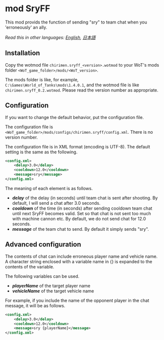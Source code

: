 # mod SryFF

This mod provids the function of sending "sry" to team chat when you 'erroneously' an ally.

*Read this in other languages: [English](README.md), [日本語](README.ja.md)*

## Installation

Copy the wotmod file `chirimen.sryff_<version>.wotmod` to your WoT's mods folder `<WoT_game_folder>/mods/<WoT_version>`.

The mods folder is like, for example, `C:\Games\World_of_Tanks\mods\1.4.0.1`,
and the wotmod file is like `chirimen.sryff_0.2.wotmod`.
Please read the version number as appropriate.


## Configuration

If you want to change the default behavior, put the configuration file.

The configuration file is `<WoT_game_folder>/mods/configs/chirimen.sryff/config.xml`.
There is no version number.

The configuration file is in XML format (encoding is UTF-8).
The default setting is the same as the following.

``` xml
<config.xml>
    <delay>3.0</delay>
    <cooldown>12.0</cooldown>
    <message>sry</message>
</config.xml>
```

The meaning of each element is as follows.

+ ***delay***
of the delay (in seconds) until team chat is sent after shooting.
By default, I will send a chat after 3.0 seconds.
+ ***cooldown***
of the time (in seconds) after sending cooldown team chat until next SryFF becomes valid.
Set so that chat is not sent too much with machine cannon etc.
By default, we do not send chat for 12.0 seconds.
+ ***message***
of the team chat to send. By default it simply sends "sry".


## Advanced configuration

The contents of chat can include erroneous player name and vehicle name.
A character string enclosed with a variable name in {} is expanded to the contents of the variable.

The following variables can be used.

+ ***playerName*** of the target player name
+ ***vehicleName*** of the target vehicle name

For example, if you include the name of the opponent player in the chat message, it will be as follows.

```xml
<config.xml>
    <delay>3.0</delay>
    <cooldown>12.0</cooldown>
    <message>sry {playerName}</message>
</config.xml>
```

